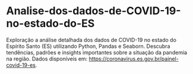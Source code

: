 # Analise-dos-dados-de-COVID-19-no-estado-do-ES
Exploração a análise detalhada dos dados de COVID-19 no estado do Espírito Santo (ES) utilizando Python, Pandas e Seaborn. Descubra tendências, padrões e insights importantes sobre a situação da pandemia na região. Dados disponíveis em: https://coronavirus.es.gov.br/painel-covid-19-es.
